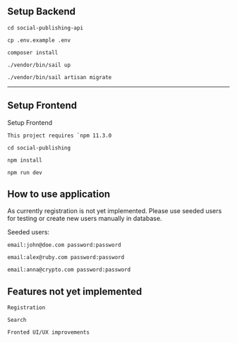 
## Setup Backend

```cd social-publishing-api```

```cp .env.example .env```

```composer install```

```./vendor/bin/sail up```

```./vendor/bin/sail artisan migrate```


---

## Setup Frontend

Setup Frontend

```This project requires `npm 11.3.0```

```cd social-publishing```

```npm install```

```npm run dev```

## How to use application
As currently registration is not yet implemented. Please use seeded users for testing or create new users manually in database.

Seeded users:

```email:john@doe.com password:password```

```email:alex@ruby.com password:password```

```email:anna@crypto.com password:password```

## Features not yet implemented

```Registration```

```Search```

```Fronted UI/UX improvements```
